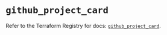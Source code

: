 # `github_project_card`

Refer to the Terraform Registry for docs: [`github_project_card`](https://registry.terraform.io/providers/integrations/github/6.7.0/docs/resources/project_card).
